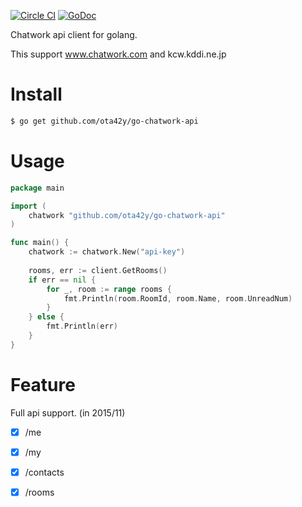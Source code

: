 [![Circle CI](https://circleci.com/gh/ota42y/go-chatwork-api.svg?style=svg)](https://circleci.com/gh/ota42y/go-chatwork-api)
[![GoDoc](https://godoc.org/github.com/ota42y/go-chatwork-api?status.svg)](https://godoc.org/github.com/ota42y/go-chatwork-api)

Chatwork api client for golang.

This support www.chatwork.com and kcw.kddi.ne.jp 

# Install
```bash
$ go get github.com/ota42y/go-chatwork-api
```

# Usage

```go
package main

import (
	chatwork "github.com/ota42y/go-chatwork-api"
)

func main() {
	chatwork := chatwork.New("api-key")
	
	rooms, err := client.GetRooms()
	if err == nil {
		for _, room := range rooms {
			fmt.Println(room.RoomId, room.Name, room.UnreadNum)
		}
	} else {
		fmt.Println(err)
	}
}
```


# Feature
Full api support. (in 2015/11)

- [x] /me
- [x] /my
- [x] /contacts
- [x] /rooms


